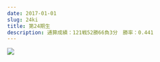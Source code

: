 ```yaml
---
date: 2017-01-01
slug: 24ki
title: 第24期生
description: 通算成績：121戦52勝66負3分　勝率：0.441
---
```


![](/images/uploads/24ki-group-photo.jpg)

